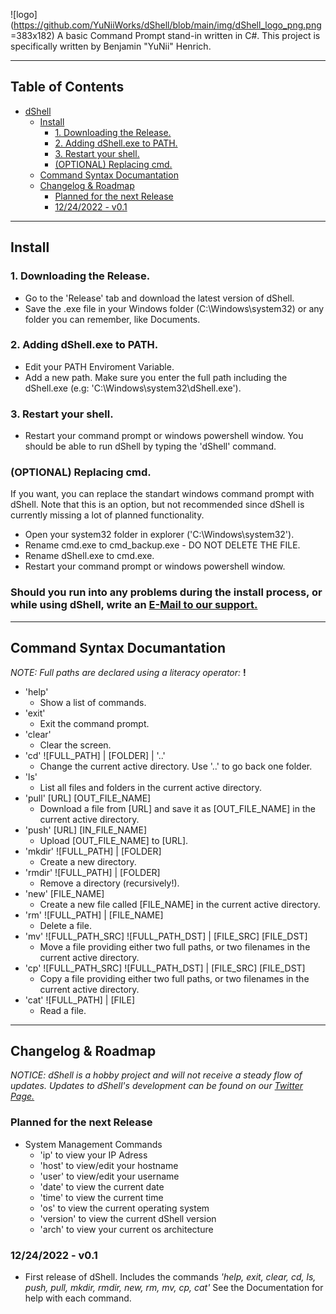 ![logo](https://github.com/YuNiiWorks/dShell/blob/main/img/dShell_logo_png.png =383x182)
A basic Command Prompt stand-in written in C#. This project is specifically written by Benjamin "YuNii" Henrich.

---
## Table of Contents
- [dShell](#dshell)
  * [Install](#install)
    + [1. Downloading the Release.](#1-downloading-the-release)
    + [2. Adding dShell.exe to PATH.](#2-adding-dshellexe-to-path)
    + [3. Restart your shell.](#3-restart-your-shell)
    + [(OPTIONAL) Replacing cmd.](#-optional--replacing-cmd)
  * [Command Syntax Documantation](#command-syntax-documantation)
  * [Changelog & Roadmap](#changelog---roadmap)
    + [Planned for the next Release](#planned-for-the-next-release)
    + [12/24/2022 - v0.1](#12-24-2022---v01)
---
## Install
### 1. Downloading the Release.
- Go to the 'Release' tab and download the latest version of dShell.
- Save the .exe file in your Windows folder (C:\Windows\system32) or any folder you can remember, like Documents.

### 2. Adding dShell.exe to PATH.
- Edit your PATH Enviroment Variable.
- Add a new path. Make sure you enter the full path including the dShell.exe (e.g: 'C:\Windows\system32\dShell.exe').

### 3. Restart your shell.
- Restart your command prompt or windows powershell window. You should be able to run dShell by typing the 'dShell' command.

### (OPTIONAL) Replacing cmd.
If you want, you can replace the standart windows command prompt with dShell. Note that this is an option, but not recommended since dShell is currently missing a lot of planned functionality.
- Open your system32 folder in explorer ('C:\Windows\system32').
- Rename cmd.exe to cmd_backup.exe - DO NOT DELETE THE FILE.
- Rename dShell.exe to cmd.exe.
- Restart your command prompt or windows powershell window.

### Should you run into any problems during the install process, or while using dShell, write an [E-Mail to our support.](mailto://support@yuniiworks.de)

---
## Command Syntax Documantation
*NOTE: Full paths are declared using a literacy operator:* **!**

- 'help'
    - Show a list of commands.
- 'exit'
    - Exit the command prompt.
- 'clear'
    - Clear the screen.
- 'cd' ![FULL_PATH] | [FOLDER] | '..'
    - Change the current active directory. Use '..' to go back one folder.
- 'ls'
    - List all files and folders in the current active directory.
- 'pull' [URL] [OUT_FILE_NAME]
    - Download a file from [URL] and save it as [OUT_FILE_NAME] in the current active directory.
- 'push' [URL] [IN_FILE_NAME]
    - Upload [OUT_FILE_NAME] to [URL].
- 'mkdir' ![FULL_PATH] | [FOLDER]
    - Create a new directory.
- 'rmdir' ![FULL_PATH] | [FOLDER]
    - Remove a directory (recursively!).
- 'new' [FILE_NAME]
    - Create a new file called [FILE_NAME] in the current active directory.
- 'rm' ![FULL_PATH] | [FILE_NAME]
    - Delete a file.
- 'mv' ![FULL_PATH_SRC] ![FULL_PATH_DST] | [FILE_SRC] [FILE_DST]
    - Move a file providing either two full paths, or two filenames in the current active directory.
- 'cp' ![FULL_PATH_SRC] ![FULL_PATH_DST] | [FILE_SRC] [FILE_DST]
    - Copy a file providing either two full paths, or two filenames in the current active directory.
- 'cat' ![FULL_PATH] | [FILE]
    - Read a file.

---
## Changelog & Roadmap

*NOTICE: dShell is a hobby project and will not receive a steady flow of updates. Updates to dShell's development can be found on our [Twitter Page.](https://twitter.com/yuniiworks)*

### Planned for the next Release
- System Management Commands
    - 'ip' to view your IP Adress
    - 'host' to view/edit your hostname
    - 'user' to view/edit your username
    - 'date' to view the current date
    - 'time' to view the current time
    - 'os' to view the current operating system
    - 'version' to view the current dShell version
    - 'arch' to view your current os architecture

### 12/24/2022 - v0.1
- First release of dShell. Includes the commands *'help, exit, clear, cd, ls, push, pull, mkdir, rmdir, new, rm, mv, cp, cat'* See the Documentation for help with each command.
